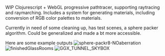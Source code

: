 WIP Clojurescript + WebGL progressive pathtracer, supporting raytracing and raymarching. Includes a system for generating materials, including conversion of RGB color palettes to materials. 

Currently in need of some cleaning up, has test scenes, a sphere packer algorithm. Could be generalized and made a bt more accessible.

Here are some example outputs
![sphere-packr8-NOaberration](https://github.com/FayCarsons/glace/assets/95594152/f3d6440c-274d-4ae6-9320-2f6a7eeccee2)
![finishedGlassRooms](https://github.com/FayCarsons/glace/assets/95594152/2df31c4d-13c1-44c8-bcef-ba1019fcf9f5)
![GGX_TUNNEL_SKYBOX](https://github.com/FayCarsons/glace/assets/95594152/1725e30d-734f-4341-bae4-3c889f3fd858)
